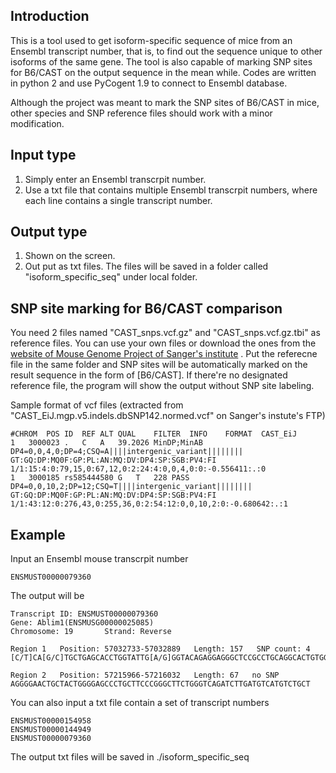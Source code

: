 ## Introduction
This is a tool used to get isoform-specific sequence of mice from an Ensembl transcript number, that is, to find out the sequence unique to other isoforms of the same gene.
The tool is also capable of marking SNP sites for B6/CAST on the output sequence in the mean while.
Codes are written in python 2 and use PyCogent 1.9 to connect to Ensembl database.

Although the project was meant to mark the SNP sites of B6/CAST in mice, other species and SNP reference files should work with a minor modification.


## Input type
1. Simply enter an Ensembl transcrpit number.
2. Use a txt file that contains multiple Ensembl transcrpit numbers, where each line contains a single transcript number.

## Output type
1. Shown on the screen.
2. Out put as txt files. The files will be saved in a folder called "isoform_specific_seq" under local folder.

## SNP site marking for B6/CAST comparison
You need 2 files named "CAST_snps.vcf.gz" and "CAST_snps.vcf.gz.tbi" as reference files.
You can use your own files or download the ones from the [website of Mouse Genome Project of Sanger's institute](https://www.sanger.ac.uk/science/data/mouse-genomes-project) .
Put the referecne file in the same folder and SNP sites will be automatically marked on the result sequence in the form of \[B6/CAST\].
If there're no designated reference file, the program will show the output without SNP site labeling.

Sample format of vcf files (extracted from "CAST_EiJ.mgp.v5.indels.dbSNP142.normed.vcf" on Sanger's instute's FTP)
```
#CHROM	POS	ID	REF	ALT	QUAL	FILTER	INFO	FORMAT	CAST_EiJ
1	3000023	.	C	A	39.2026	MinDP;MinAB	DP4=0,0,4,0;DP=4;CSQ=A||||intergenic_variant||||||||	GT:GQ:DP:MQ0F:GP:PL:AN:MQ:DV:DP4:SP:SGB:PV4:FI	1/1:15:4:0:79,15,0:67,12,0:2:24:4:0,0,4,0:0:-0.556411:.:0
1	3000185	rs585444580	G	T	228	PASS	DP4=0,0,10,2;DP=12;CSQ=T||||intergenic_variant||||||||	GT:GQ:DP:MQ0F:GP:PL:AN:MQ:DV:DP4:SP:SGB:PV4:FI	1/1:43:12:0:276,43,0:255,36,0:2:54:12:0,0,10,2:0:-0.680642:.:1
```

## Example
Input an Ensembl mouse transcrpit number
```
ENSMUST00000079360
```
The output will be
```
Transcript ID: ENSMUST00000079360
Gene: Ablim1(ENSMUSG00000025085)
Chromosome: 19       Strand: Reverse

Region 1   Position: 57032733-57032889   Length: 157   SNP count: 4
[C/T]CA[G/C]TGCTGAGCACCTGGTATTG[A/G]GGTACAGAGGAGGGCTCCGCCTGCAGGCACTGTGGCCGCTGAGCTGCGTGTTCCCAGCTGCCTCTGTTGCGGACAGCCCGCT[C/T]CACTCTCCACCCTGTACTCCATAAATAAAGCTACGTGCTTCTGCCCTGAG

Region 2   Position: 57215966-57216032   Length: 67   no SNP
AGGGGAACTGCTACTGGGGAGCCCTGCTTCCCGGGCTTCTGGGTCAGATCTTGATGTCATGTCTGCT
```
You can also input a txt file contain a set of transcript numbers
```
ENSMUST00000154958
ENSMUST00000144949
ENSMUST00000079360
```
The output txt files will be saved in  ./isoform_specific_seq
